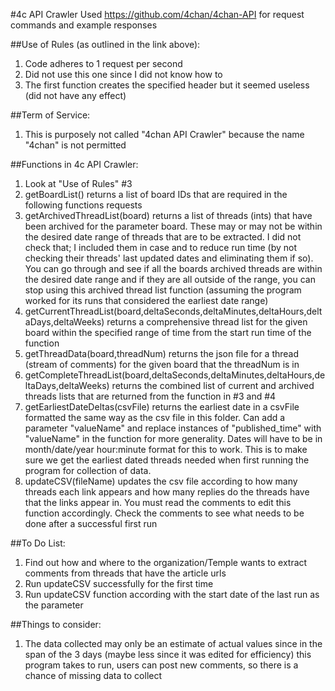 #4c API Crawler
Used https://github.com/4chan/4chan-API for request commands and example responses

##Use of Rules (as outlined in the link above):
1. Code adheres to 1 request per second
2. Did not use this one since I did not know how to
3. The first function creates the specified header but it seemed useless (did not have any effect)

##Term of Service:
1. This is purposely not called "4chan API Crawler" because the name "4chan" is not permitted

##Functions in 4c API Crawler:
1. Look at "Use of Rules" #3
2. getBoardList() returns a list of board IDs that are required in the following functions requests
3. getArchivedThreadList(board) returns a list of threads (ints) that have been archived for the parameter board. These may or may not be within the desired date range of threads that are to be extracted. I did not check that; I included them in case and to reduce run time (by not checking their threads' last updated dates and eliminating them if so). You can go through and see if all the boards archived threads are within the desired date range and if they are all outside of the range, you can stop using this archived thread list function (assuming the program worked for its runs that considered the earliest date range)
4. getCurrentThreadList(board,deltaSeconds,deltaMinutes,deltaHours,deltaDays,deltaWeeks) returns a comprehensive thread list for the given board within the specified range of time from the start run time of the function
5. getThreadData(board,threadNum) returns the json file for a thread (stream of comments) for the given board that the threadNum is in
6. getCompleteThreadList(board,deltaSeconds,deltaMinutes,deltaHours,deltaDays,deltaWeeks) returns the combined list of current and archived threads lists that are returned from the function in #3 and #4
7. getEarliestDateDeltas(csvFile) returns the earliest date in a csvFile formatted the same way as the csv file in this folder. Can add a parameter "valueName" and replace instances of "published_time" with "valueName" in the function for more generality. Dates will have to be in month/date/year hour:minute format for this to work. This is to make sure we get the earliest dated threads needed when first running the program for collection of data.
8. updateCSV(fileName) updates the csv file according to how many threads each link appears and how many replies do the threads have that the links appear in. You must read the comments to edit this function accordingly. Check the comments to see what needs to be done after a successful first run

##To Do List:
1. Find out how and where to the organization/Temple wants to extract comments from threads that have the article urls
2. Run updateCSV successfully for the first time
3. Run updateCSV function according with the start date of the last run as the parameter

##Things to consider:
1. The data collected may only be an estimate of actual values since in the span of the 3 days (maybe less since it was edited for efficiency) this program takes to run, users can post new comments, so there is a chance of missing data to collect

